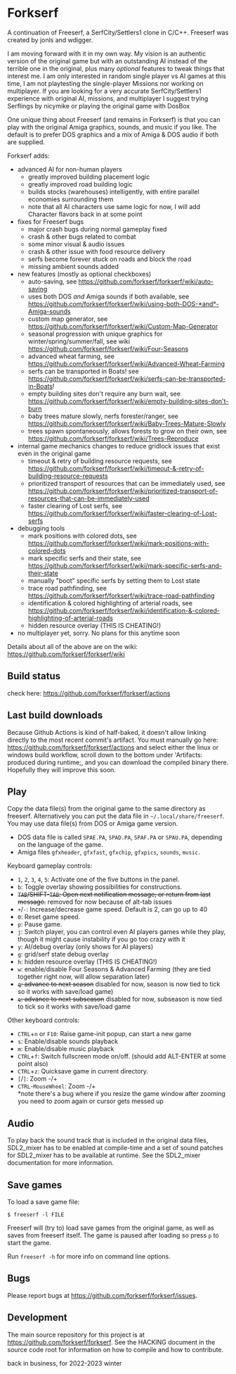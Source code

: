 Forkserf
========

A continuation of Freeserf, a SerfCity/Settlers1 clone in C/C++.  Freeserf was created by jonls and wdigger.  

I am moving forward with it in my own way.  My vision is an authentic version of the original game but with an outstanding AI instead of the terrible one in the original, plus many *optional* features to tweak things that interest me.  I am only interested in random single player vs AI games at this time, I am not playtesting the single-player Missions nor working on multiplayer.  If you are looking for a very accurate SerfCity/Settlers1 experience with original AI, missions, and multiplayer I suggest trying Serflings by nicymike or playing the original game with DosBox

One unique thing about Freeserf (and remains in Forkserf) is that you can play with the original Amiga graphics, sounds, and music if you like.  The default is to prefer DOS graphics and a mix of Amiga & DOS audio if both are supplied.

Forkserf adds:
- advanced AI for non-human players
  - greatly improved building placement logic
  - greatly improved road building logic
  - builds stocks (warehouses) intelligently, with entire parallel economies surrounding them
  - note that all AI characters use same logic for now, I will add Character flavors back in at some point
- fixes for Freeserf bugs
  - major crash bugs during normal gameplay fixed
  - crash & other bugs related to combat
  - some minor visual & audio issues
  - crash & other issue with food resource delivery
  - serfs become forever stuck on roads and block the road
  - missing ambient sounds added
- new features (mostly as optional checkboxes)
  - auto-saving, see https://github.com/forkserf/forkserf/wiki/auto-saving
  - uses both DOS *and* Amiga sounds if both available, see https://github.com/forkserf/forkserf/wiki/using-both-DOS-*and*-Amiga-sounds
  - custom map generator, see https://github.com/forkserf/forkserf/wiki/Custom-Map-Generator
  - seasonal progression with unique graphics for winter/spring/summer/fall, see wiki https://github.com/forkserf/forkserf/wiki/Four-Seasons
  - advanced wheat farming,  see https://github.com/forkserf/forkserf/wiki/Advanced-Wheat-Farming
  - serfs can be transported in Boats!  see https://github.com/forkserf/forkserf/wiki/serfs-can-be-transported-in-Boats!
  - empty building sites don't require any burn wait, see https://github.com/forkserf/forkserf/wiki/empty-building-sites-don't-burn
  - baby trees mature slowly, nerfs forester/ranger,  see https://github.com/forkserf/forkserf/wiki/Baby-Trees-Mature-Slowly
  - trees spawn spontaneously, allows forests to grow on their own, see https://github.com/forkserf/forkserf/wiki/Trees-Reproduce
- internal game mechanics changes to reduce gridlock issues that exist even in the original game
  - timeout & retry of building resource requests, see https://github.com/forkserf/forkserf/wiki/timeout-&-retry-of-building-resource-requests
  - prioritized transport of resources that can be immediately used, see https://github.com/forkserf/forkserf/wiki/prioritized-transport-of-resources-that-can-be-immediately-used
  - faster clearing of Lost serfs, see https://github.com/forkserf/forkserf/wiki/faster-clearing-of-Lost-serfs
- debugging tools
  - mark positions with colored dots, see https://github.com/forkserf/forkserf/wiki/mark-positions-with-colored-dots
  - mark specific serfs and their state, see https://github.com/forkserf/forkserf/wiki/mark-specific-serfs-and-their-state
  - manually "boot" specific serfs by setting them to Lost state
  - trace road pathfinding, see https://github.com/forkserf/forkserf/wiki/trace-road-pathfinding
  - identification & colored highlighting of arterial roads, see https://github.com/forkserf/forkserf/wiki/identification-&-colored-highlighting-of-arterial-roads
  - hidden resource overlay (THIS IS CHEATING!)
- no multiplayer yet, sorry.  No plans for this anytime soon

Details about all of the above are on the wiki: https://github.com/forkserf/forkserf/wiki

Build status
------------
check here: https://github.com/forkserf/forkserf/actions

Last build downloads
--------------------

Because Github Actions is kind of half-baked, it doesn't allow linking directly to the most recent commit's artifact.
You must manually go here: https://github.com/forkserf/forkserf/actions  and select either the linux or windows build workflow, scroll 
 down to the bottom under 'Artifacts: produced during runtime;, and you can download the compiled binary there.  
 Hopefully they will improve this soon.

Play
------
Copy the data file(s) from the original game to the same directory as freeserf. Alternatively you can put the data file in `~/.local/share/freeserf`. You may use data file(s) from DOS or Amiga game version.

* DOS data file is called `SPAE.PA`, `SPAD.PA`, `SPAF.PA` or `SPAU.PA`, depending on the language of the game.
* Amiga files `gfxheader`, `gfxfast`, `gfxchip`, `gfxpics`, `sounds`, `music`.

Keyboard gameplay controls:

* `1`, `2`, `3`, `4`, `5`: Activate one of the five buttons in the panel.
* `b`: Toggle overlay showing possibilities for constructions.
* ~~`TAB`/SHIFT-`TAB`: Open next notification message; or return from last message.~~ removed for now because of alt-tab issues
* `+`/`-`: Increase/decrease game speed.  Default is 2, can go up to 40
* `0`: Reset game speed.
* `p`: Pause game.
* `j`: Switch player, you can control even AI players games while they play, though it might cause instability if you go too crazy with it
* `y`: AI/debug overlay (only shows for AI players)
* `g`: grid/serf state debug overlay
* `h`: hidden resource overlay (THIS IS CHEATING!)
* `w`: enable/disable Four Seasons & Advanced Farming (they are tied together right now, will allow separation later)
* ~~`q`: advance to next season~~  disabled for now, season is now tied to tick so it works with save/load game)
* ~~`e`: advance to next subseason~~ disabled for now, subseason is now tied to tick so it works with save/load game

Other keyboard controls:

* `CTRL`+`n` or `F10`: Raise game-init popup, can start a new game
* `s`: Enable/disable sounds playback
* `m`: Enable/disable music playback
* `CTRL`+`f`: Switch fullscreen mode on/off.  (should add ALT-ENTER at some point also)
* `CTRL`+`z`: Quicksave game in current directory.
* `[`/`]`: Zoom -/+
* `CTRL`-`MouseWheel`: Zoom -/+     
  *note there's a bug where if you resize the game window after zooming you need to zoom again or cursor gets messed up


Audio
-----

To play back the sound track that is included in the original data files,
SDL2_mixer has to be enabled at compile-time and a set of sound patches
for SDL2_mixer has to be available at runtime. See the SDL2_mixer
documentation for more information.


Save games
----------
To load a save game file:

`$ freeserf -l FILE`

Freeserf will (try to) load save games from the original game, as well as saves from freeserf itself.
The game is paused after loading so press `p` to start the game.

Run `freeserf -h` for more info on command line options.


Bugs
----
Please report bugs at <https://github.com/forkserf/forkserf/issues>.


Development
-----------
The main source repository for this project is at <https://github.com/forkserf/forkserf>. See the HACKING document in the source code root for information on how to compile and how to contribute.

back in business, for 2022-2023 winter
